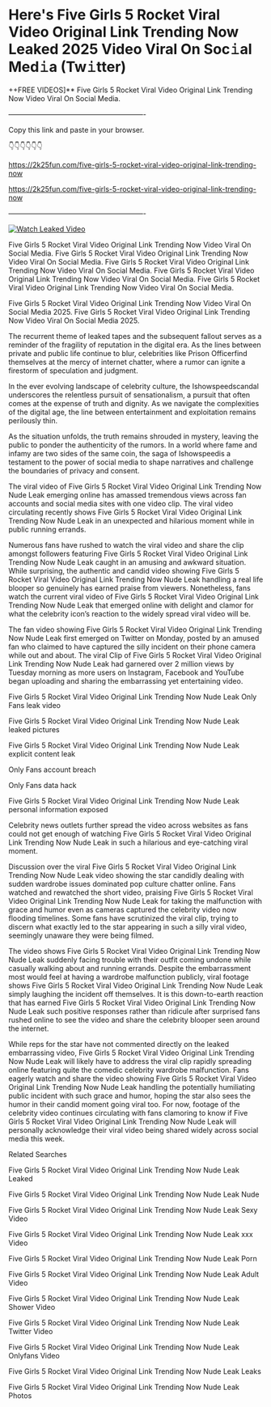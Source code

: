 # Here's Five Girls 5 Rocket Viral Video Original Link Trending Now Leaked 2025 Video Viral On Soc𝚒al Med𝚒a (Tw𝚒tter)

++FREE VIDEOS]** Five Girls 5 Rocket Viral Video Original Link Trending Now Video Viral On Social Media.

———————————————————-

Copy this link and paste in your browser.

👇👇👇👇👇👇

https://2k25fun.com/five-girls-5-rocket-viral-video-original-link-trending-now

https://2k25fun.com/five-girls-5-rocket-viral-video-original-link-trending-now

———————————————————-

[![Watch Leaked Video](https://miro.medium.com/v2/resize:fit:828/format:webp/1*cilzJN44JGOrTw9NJCrNHA.gif "Watch Leaked Video")](https://2k25fun.com/five-girls-5-rocket-viral-video-original-link-trending-now)

Five Girls 5 Rocket Viral Video Original Link Trending Now Video Viral On Social Media. Five Girls 5 Rocket Viral Video Original Link Trending Now Video Viral On Social Media. Five Girls 5 Rocket Viral Video Original Link Trending Now Video Viral On Social Media. Five Girls 5 Rocket Viral Video Original Link Trending Now Video Viral On Social Media. Five Girls 5 Rocket Viral Video Original Link Trending Now Video Viral On Social Media.

Five Girls 5 Rocket Viral Video Original Link Trending Now Video Viral On Social Media 2025. Five Girls 5 Rocket Viral Video Original Link Trending Now Video Viral On Social Media 2025.

The recurrent theme of leaked tapes and the subsequent fallout serves as a reminder of the fragility of reputation in the digital era. As the lines between private and public life continue to blur, celebrities like Prison Officerfind themselves at the mercy of internet chatter, where a rumor can ignite a firestorm of speculation and judgment.

In the ever evolving landscape of celebrity culture, the Ishowspeedscandal underscores the relentless pursuit of sensationalism, a pursuit that often comes at the expense of truth and dignity. As we navigate the complexities of the digital age, the line between entertainment and exploitation remains perilously thin.

As the situation unfolds, the truth remains shrouded in mystery, leaving the public to ponder the authenticity of the rumors. In a world where fame and infamy are two sides of the same coin, the saga of Ishowspeedis a testament to the power of social media to shape narratives and challenge the boundaries of privacy and consent.

The viral video of Five Girls 5 Rocket Viral Video Original Link Trending Now Nude Leak emerging online has amassed tremendous views across fan accounts and social media sites with one video clip. The viral video circulating recently shows Five Girls 5 Rocket Viral Video Original Link Trending Now Nude Leak in an unexpected and hilarious moment while in public running errands.

Numerous fans have rushed to watch the viral video and share the clip amongst followers featuring Five Girls 5 Rocket Viral Video Original Link Trending Now Nude Leak caught in an amusing and awkward situation. While surprising, the authentic and candid video showing Five Girls 5 Rocket Viral Video Original Link Trending Now Nude Leak handling a real life blooper so genuinely has earned praise from viewers. Nonetheless, fans watch the current viral video of Five Girls 5 Rocket Viral Video Original Link Trending Now Nude Leak that emerged online with delight and clamor for what the celebrity icon’s reaction to the widely spread viral video will be.

The fan video showing Five Girls 5 Rocket Viral Video Original Link Trending Now Nude Leak first emerged on Twitter on Monday, posted by an amused fan who claimed to have captured the silly incident on their phone camera while out and about. The viral Clip of Five Girls 5 Rocket Viral Video Original Link Trending Now Nude Leak had garnered over 2 million views by Tuesday morning as more users on Instagram, Facebook and YouTube began uploading and sharing the embarrassing yet entertaining video.

Five Girls 5 Rocket Viral Video Original Link Trending Now Nude Leak Only Fans leak video

Five Girls 5 Rocket Viral Video Original Link Trending Now Nude Leak leaked pictures

Five Girls 5 Rocket Viral Video Original Link Trending Now Nude Leak explicit content leak

Only Fans account breach

Only Fans data hack

Five Girls 5 Rocket Viral Video Original Link Trending Now Nude Leak personal information exposed

Celebrity news outlets further spread the video across websites as fans could not get enough of watching Five Girls 5 Rocket Viral Video Original Link Trending Now Nude Leak in such a hilarious and eye-catching viral moment.

Discussion over the viral Five Girls 5 Rocket Viral Video Original Link Trending Now Nude Leak video showing the star candidly dealing with sudden wardrobe issues dominated pop culture chatter online. Fans watched and rewatched the short video, praising Five Girls 5 Rocket Viral Video Original Link Trending Now Nude Leak for taking the malfunction with grace and humor even as cameras captured the celebrity video now flooding timelines. Some fans have scrutinized the viral clip, trying to discern what exactly led to the star appearing in such a silly viral video, seemingly unaware they were being filmed.

The video shows Five Girls 5 Rocket Viral Video Original Link Trending Now Nude Leak suddenly facing trouble with their outfit coming undone while casually walking about and running errands. Despite the embarrassment most would feel at having a wardrobe malfunction publicly, viral footage shows Five Girls 5 Rocket Viral Video Original Link Trending Now Nude Leak simply laughing the incident off themselves. It is this down-to-earth reaction that has earned Five Girls 5 Rocket Viral Video Original Link Trending Now Nude Leak such positive responses rather than ridicule after surprised fans rushed online to see the video and share the celebrity blooper seen around the internet.

While reps for the star have not commented directly on the leaked embarrassing video, Five Girls 5 Rocket Viral Video Original Link Trending Now Nude Leak will likely have to address the viral clip rapidly spreading online featuring quite the comedic celebrity wardrobe malfunction. Fans eagerly watch and share the video showing Five Girls 5 Rocket Viral Video Original Link Trending Now Nude Leak handling the potentially humiliating public incident with such grace and humor, hoping the star also sees the humor in their candid moment going viral too. For now, footage of the celebrity video continues circulating with fans clamoring to know if Five Girls 5 Rocket Viral Video Original Link Trending Now Nude Leak will personally acknowledge their viral video being shared widely across social media this week.

Related Searches

Five Girls 5 Rocket Viral Video Original Link Trending Now Nude Leak Leaked

Five Girls 5 Rocket Viral Video Original Link Trending Now Nude Leak Nude

Five Girls 5 Rocket Viral Video Original Link Trending Now Nude Leak Sexy Video

Five Girls 5 Rocket Viral Video Original Link Trending Now Nude Leak xxx Video

Five Girls 5 Rocket Viral Video Original Link Trending Now Nude Leak Porn

Five Girls 5 Rocket Viral Video Original Link Trending Now Nude Leak Adult Video

Five Girls 5 Rocket Viral Video Original Link Trending Now Nude Leak Shower Video

Five Girls 5 Rocket Viral Video Original Link Trending Now Nude Leak Twitter Video

Five Girls 5 Rocket Viral Video Original Link Trending Now Nude Leak Onlyfans Video

Five Girls 5 Rocket Viral Video Original Link Trending Now Nude Leak Leaks

Five Girls 5 Rocket Viral Video Original Link Trending Now Nude Leak Photos